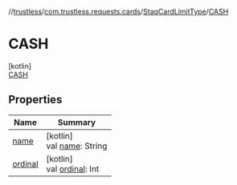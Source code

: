 //[trustless](../../../../index.md)/[com.trustless.requests.cards](../../index.md)/[StaqCardLimitType](../index.md)/[CASH](index.md)

# CASH

[kotlin]\
[CASH](index.md)

## Properties

| Name | Summary |
|---|---|
| [name](../../../com.trustless.requests.kyc.retrieveSteps/-k-y-c-input-type/-d-o-c-u-m-e-n-t/index.md#-372974862%2FProperties%2F-1818097539) | [kotlin]<br>val [name](../../../com.trustless.requests.kyc.retrieveSteps/-k-y-c-input-type/-d-o-c-u-m-e-n-t/index.md#-372974862%2FProperties%2F-1818097539): String |
| [ordinal](../../../com.trustless.requests.kyc.retrieveSteps/-k-y-c-input-type/-d-o-c-u-m-e-n-t/index.md#-739389684%2FProperties%2F-1818097539) | [kotlin]<br>val [ordinal](../../../com.trustless.requests.kyc.retrieveSteps/-k-y-c-input-type/-d-o-c-u-m-e-n-t/index.md#-739389684%2FProperties%2F-1818097539): Int |
